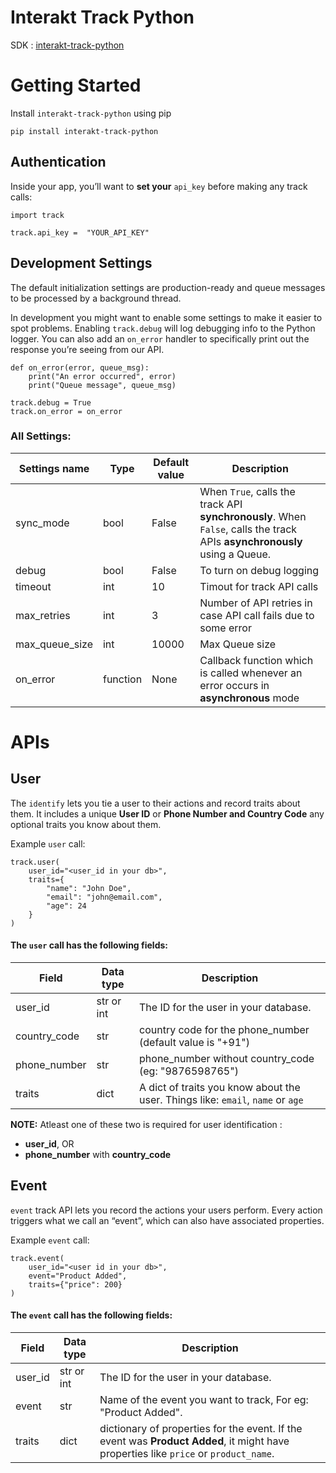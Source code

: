 # Interakt Track Python
SDK : [interakt-track-python](https://pypi.org/project/interakt-track-python/)

# Getting Started

Install `interakt-track-python` using pip

    pip install interakt-track-python
    
## Authentication
Inside your app, you’ll want to **set your** `api_key` before making any track calls:
```
import track

track.api_key =  "YOUR_API_KEY"
```


## Development Settings

The default initialization settings are production-ready and queue messages to be processed by a background thread.

In development you might want to enable some settings to make it easier to spot problems. Enabling `track.debug` will log debugging info to the Python logger. You can also add an `on_error` handler to specifically print out the response you’re seeing from our API.
```
def on_error(error, queue_msg):
    print("An error occurred", error)
    print("Queue message", queue_msg)

track.debug = True
track.on_error = on_error
```
### All Settings:
|Settings name|Type|Default value|Description|
|--|--|--|--|
|sync_mode|bool|False|When `True`, calls the track API **synchronously**. When `False`, calls the track APIs **asynchronously** using a Queue.|
|debug|bool|False|To turn on debug logging|
|timeout|int|10|Timout for track API calls|
|max_retries|int|3|Number of API retries in case API call fails due to some error|
|max_queue_size|int|10000|Max Queue size|
|on_error|function|None|Callback function which is called whenever an error occurs in **asynchronous** mode


# APIs
## User
The `identify` lets you tie a user to their actions and record traits about them. It includes a unique **User ID** or **Phone Number and Country Code** any optional traits you know about them.

Example `user` call:
```
track.user(
	user_id="<user_id in your db>",
	traits={
		"name": "John Doe",
		"email": "john@email.com",
		"age": 24
	}
)
```
#### The `user` call has the following fields:
|Field|Data type|Description|
|--|--|--|
|user_id|str or int|The ID for the user in your database.|
|country_code|str|country code for the phone_number (default value is "+91")|
|phone_number|str|phone_number without country_code (eg: "9876598765")|
|traits|dict|A dict of traits you know about the user. Things like: `email`, `name` or `age`|

**NOTE:** Atleast one of these two is required for user identification :

 - **user_id**, OR
 - **phone_number** with **country_code**



## Event
`event` track API lets you record the actions your users perform. Every action triggers what we call an “event”, which can also have associated properties.

Example `event` call:
```
track.event(
	user_id="<user id in your db>",
	event="Product Added",
	traits={"price": 200}
)
```
#### The `event` call has the following fields:

|Field|Data type|Description|
|--|--|--|
|user_id|str or int|The ID for the user in your database.|
|event|str|Name of the event you want to track, For eg: "Product Added".|
|traits|dict|dictionary of properties for the event. If the event was **Product Added**, it might have properties like `price` or `product_name`.|
